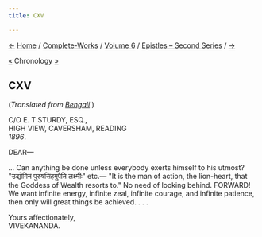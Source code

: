 ```yaml
---
title: CXV

---
```

<div>

[←](114_lalaji.htm) [Home](../../../index.htm) /
[Complete-Works](../../complete_works.htm) / [Volume
6](../volume_6_contents.htm) / [Epistles – Second
Series](epistles_second_series_contents.htm) / [→](116_sisters.htm)

  

[«](114_lalaji.htm) Chronology [»](116_sisters.htm)

## CXV

(*Translated from [Bengali](b7274e6115.pdf)* )

C/O E. T STURDY, ESQ.,  
HIGH VIEW, CAVERSHAM, READING  
*1896*.

DEAR—

... Can anything be done unless everybody exerts himself to his utmost?
"उद्योगिनं पुरुषसिंहमुपैति लक्ष्मीः" etc.— "It is the man of action, the
lion-heart, that the Goddess of Wealth resorts to." No need of looking
behind. FORWARD! We want infinite energy, infinite zeal, infinite
courage, and infinite patience, then only will great things be achieved.
. . .

Yours affectionately,  
VIVEKANANDA.

</div>
